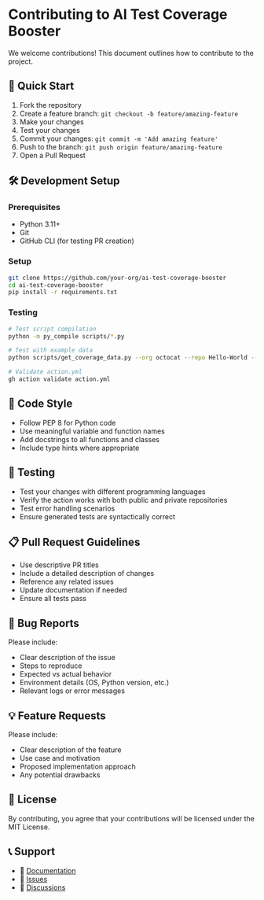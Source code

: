 # Contributing to AI Test Coverage Booster

We welcome contributions! This document outlines how to contribute to the project.

## 🚀 Quick Start

1. Fork the repository
2. Create a feature branch: `git checkout -b feature/amazing-feature`
3. Make your changes
4. Test your changes
5. Commit your changes: `git commit -m 'Add amazing feature'`
6. Push to the branch: `git push origin feature/amazing-feature`
7. Open a Pull Request

## 🛠️ Development Setup

### Prerequisites

- Python 3.11+
- Git
- GitHub CLI (for testing PR creation)

### Setup

```bash
git clone https://github.com/your-org/ai-test-coverage-booster
cd ai-test-coverage-booster
pip install -r requirements.txt
```

### Testing

```bash
# Test script compilation
python -m py_compile scripts/*.py

# Test with example data
python scripts/get_coverage_data.py --org octocat --repo Hello-World --limit 1

# Validate action.yml
gh action validate action.yml
```

## 📝 Code Style

- Follow PEP 8 for Python code
- Use meaningful variable and function names
- Add docstrings to all functions and classes
- Include type hints where appropriate

## 🧪 Testing

- Test your changes with different programming languages
- Verify the action works with both public and private repositories
- Test error handling scenarios
- Ensure generated tests are syntactically correct

## 📋 Pull Request Guidelines

- Use descriptive PR titles
- Include a detailed description of changes
- Reference any related issues
- Update documentation if needed
- Ensure all tests pass

## 🐛 Bug Reports

Please include:

- Clear description of the issue
- Steps to reproduce
- Expected vs actual behavior
- Environment details (OS, Python version, etc.)
- Relevant logs or error messages

## 💡 Feature Requests

Please include:

- Clear description of the feature
- Use case and motivation
- Proposed implementation approach
- Any potential drawbacks

## 📄 License

By contributing, you agree that your contributions will be licensed under the MIT License.

## 📞 Support

- 📖 [Documentation](https://github.com/your-org/ai-test-coverage-booster/wiki)
- 🐛 [Issues](https://github.com/your-org/ai-test-coverage-booster/issues)
- 💬 [Discussions](https://github.com/your-org/ai-test-coverage-booster/discussions)
